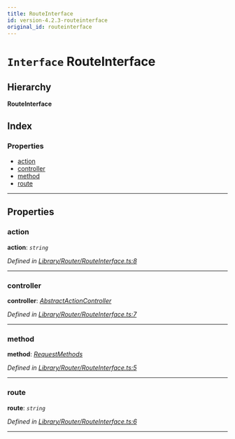```yaml
---
title: RouteInterface
id: version-4.2.3-routeinterface
original_id: routeinterface
---
```


# `Interface` RouteInterface

## Hierarchy

**RouteInterface**

## Index

### Properties

* [action](routeinterface#action)
* [controller](routeinterface#controller)
* [method](routeinterface#method)
* [route](routeinterface#route)

---

## Properties

<a id="action"></a>

###  action

**action**: *`string`*

*Defined in [Library/Router/RouteInterface.ts:8](https://github.com/SpoonX/stix/blob/cb15ad1/src/Library/Router/RouteInterface.ts#L8)*

___
<a id="controller"></a>

###  controller

**controller**: *[AbstractActionController](../classes/abstractactioncontroller)*

*Defined in [Library/Router/RouteInterface.ts:7](https://github.com/SpoonX/stix/blob/cb15ad1/src/Library/Router/RouteInterface.ts#L7)*

___
<a id="method"></a>

###  method

**method**: *[RequestMethods](../enums/requestmethods)*

*Defined in [Library/Router/RouteInterface.ts:5](https://github.com/SpoonX/stix/blob/cb15ad1/src/Library/Router/RouteInterface.ts#L5)*

___
<a id="route"></a>

###  route

**route**: *`string`*

*Defined in [Library/Router/RouteInterface.ts:6](https://github.com/SpoonX/stix/blob/cb15ad1/src/Library/Router/RouteInterface.ts#L6)*

___

